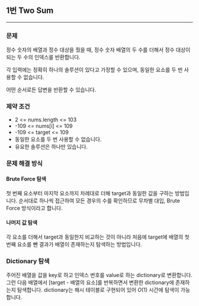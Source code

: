 ## 1번 Two Sum

---

### 문제

정수 숫자의 배열과 정수 대상을 줬을 때, 정수 숫자 배열의 두 수를 더해서 정수 대상이 되는 두 수의 인덱스를 반환합니다.

각 입력에는 정확히 하나의 솔루션이 있다고 가정할 수 있으며, 동일한 요소를 두 번 사용할 수 없습니다.

어떤 순서로든 답변을 반환할 수 있습니다.

### 제약 조건

-   2 <= nums.length <= 103
-   -109 <= nums[i] <= 109
-   -109 <= target <= 109
-   동일한 요소를 두 번 사용할 수 없습니다.
-   유요한 솔루션은 하나만 있습니다.

### 문제 해결 방식

#### Brute Force 탐색

첫 번째 요소부터 마지막 요소까지 차례대로 더해 target과 동일한 값을 구하는 방법입니다. 순서대로 하나씩 접근하여 모든 경우의 수를 확인하므로 무차별 대입, Brute Force 방식이라고 합니다.

#### 나머지 값 탐색

각 요소를 더해서 target과 동일한지 비교하는 것이 아니라 처음에 target에 배열의 첫 번째 요소를 뺀 결과가 배열이 존재하는지 탐색하는 방법입니다.

### Dictionary 탐색

주어진 배열을 값을 key로 하고 인덱스 번호를 value로 하는 dictionary로 변환합니다. 그런 다음 배열에서 [target - 배열의 요소]를 반복하면서 변환한 dictionary에 존재하는지 탐색합니다. dictionary는 해시 테이블로 구현되어 있어 $O(1)$ 시간에 탐색이 가능합니다.